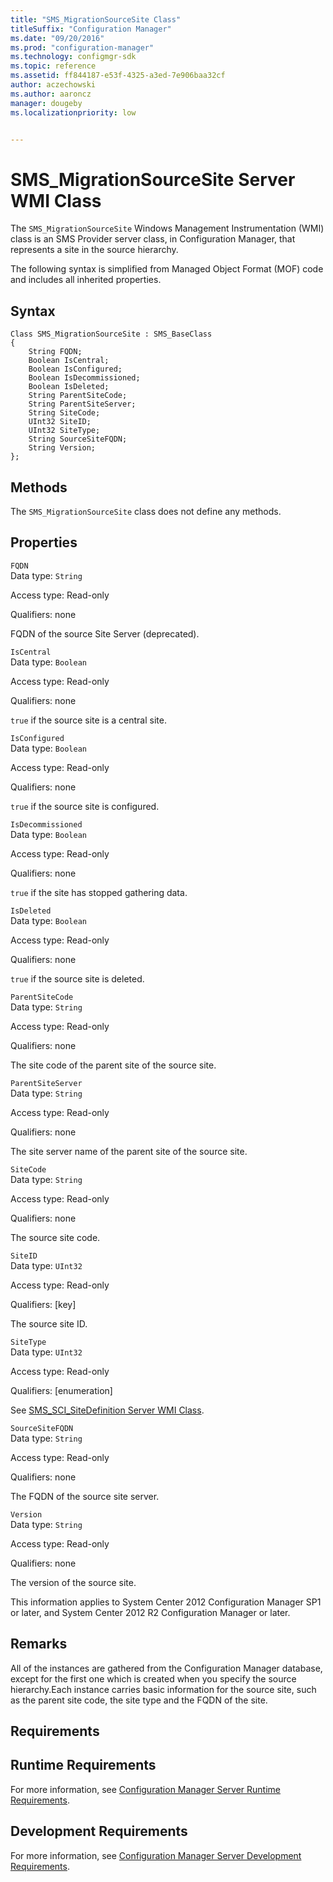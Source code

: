 ```yaml
---
title: "SMS_MigrationSourceSite Class"
titleSuffix: "Configuration Manager"
ms.date: "09/20/2016"
ms.prod: "configuration-manager"
ms.technology: configmgr-sdk
ms.topic: reference
ms.assetid: ff844187-e53f-4325-a3ed-7e906baa32cf
author: aczechowski
ms.author: aaroncz
manager: dougebyms.localizationpriority: low


---
```

# SMS_MigrationSourceSite Server WMI Class
The `SMS_MigrationSourceSite` Windows Management Instrumentation (WMI) class is an SMS Provider server class, in Configuration Manager, that represents a site in the source hierarchy.  

 The following syntax is simplified from Managed Object Format (MOF) code and includes all inherited properties.  

## Syntax  

```  
Class SMS_MigrationSourceSite : SMS_BaseClass  
{  
    String FQDN;  
    Boolean IsCentral;  
    Boolean IsConfigured;  
    Boolean IsDecommissioned;  
    Boolean IsDeleted;  
    String ParentSiteCode;  
    String ParentSiteServer;  
    String SiteCode;  
    UInt32 SiteID;  
    UInt32 SiteType;  
    String SourceSiteFQDN;  
    String Version;  
};  
```  

## Methods  
 The `SMS_MigrationSourceSite` class does not define any methods.  

## Properties  
 `FQDN`  
 Data type: `String`  

 Access type: Read-only  

 Qualifiers: none  

 FQDN of the source Site Server (deprecated).  

 `IsCentral`  
 Data type: `Boolean`  

 Access type: Read-only  

 Qualifiers: none  

 `true` if the source site is a central site.  

 `IsConfigured`  
 Data type: `Boolean`  

 Access type: Read-only  

 Qualifiers: none  

 `true` if the source site is configured.  

 `IsDecommissioned`  
 Data type: `Boolean`  

 Access type: Read-only  

 Qualifiers: none  

 `true` if the site has stopped gathering data.  

 `IsDeleted`  
 Data type: `Boolean`  

 Access type: Read-only  

 Qualifiers: none  

 `true` if the source site is deleted.  

 `ParentSiteCode`  
 Data type: `String`  

 Access type: Read-only  

 Qualifiers: none  

 The site code of the parent site of the source site.  

 `ParentSiteServer`  
 Data type: `String`  

 Access type: Read-only  

 Qualifiers: none  

 The site server name of the parent site of the source site.  

 `SiteCode`  
 Data type: `String`  

 Access type: Read-only  

 Qualifiers: none  

 The source site code.  

 `SiteID`  
 Data type: `UInt32`  

 Access type: Read-only  

 Qualifiers: [key]  

 The source site ID.  

 `SiteType`  
 Data type: `UInt32`  

 Access type: Read-only  

 Qualifiers: [enumeration]  

 See [SMS_SCI_SiteDefinition Server WMI Class](../../../../develop/reference/core/servers/configure/sms_sci_sitedefinition-server-wmi-class.md).  

 `SourceSiteFQDN`  
 Data type: `String`  

 Access type: Read-only  

 Qualifiers: none  

 The FQDN of the source site server.  

 `Version`  
 Data type: `String`  

 Access type: Read-only  

 Qualifiers: none  

 The version of the source site.  

 This information applies to System Center 2012 Configuration Manager SP1 or later, and System Center 2012 R2 Configuration Manager or later.  

## Remarks  
 All of the instances are gathered from the Configuration Manager database, except for the first one which is created when you specify the source hierarchy.Each instance carries basic information for the source site, such as the parent site code, the site type and the FQDN of the site.  

## Requirements  

## Runtime Requirements  
 For more information, see [Configuration Manager Server Runtime Requirements](../../../../develop/core/reqs/server-runtime-requirements.md).  

## Development Requirements  
 For more information, see [Configuration Manager Server Development Requirements](../../../../develop/core/reqs/server-development-requirements.md).
